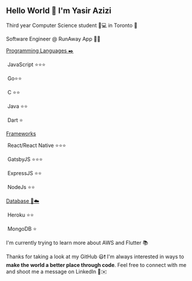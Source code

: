 ## Hello World :wave: I'm Yasir Azizi

Third year Computer Science student :school_satchel::computer: in Toronto :city_sunrise:

Software Engineer @ RunAway App :microscope::iphone:



​<u>Programming Languages :black_nib:</u>

​		JavaScript :star::star::star:

​		Go:star::star:

​     	C :star::star:

​     	Java :star::star:

​    	Dart :star:

​<u>Frameworks</u>

​     	React/React Native :star::star::star:

​     	GatsbyJS :star::star::star:

​    	ExpressJS :star::star:

​     	NodeJs :star::star:

​<u>Database :floppy_disk::cloud:</u>

​    	Heroku :star::star:

​    	MongoDB :star:







I'm currently trying to learn more about AWS and Flutter 📚

Thanks for taking a look at my GitHub :smiley::exclamation:  I'm always interested in ways to **make the world a better place  through code**. Feel free to connect with me and shoot me a message on LinkedIn :gun:✉️​
